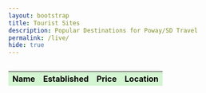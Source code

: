 ```yaml
---
layout: bootstrap 
title: Tourist Sites
description: Popular Destinations for Poway/SD Travel
permalink: /live/
hide: true
---    
```

<!-- once we make live activity work, we will link it to this table -->
<div class="row mx-3 mb-4 rounded-3 align-items-md-stretch" style="height: 100vh; width: 100%; overflow: auto;">
    <table class="table " id="cars" style="table-layout: fixed; height: 100%;">
        <thead>
            <tr>
                <th>Name</th>
                <th>Established</th>
                <th>Price</th>
                <th>Location</th>
            </tr>
        </thead>
        <tbody>
            <!-- Rows will be dynamically added here -->
        </tbody>
    </table>
    <style>
    /* Force black font in table cells */
    tbody td {
        color: #000 !important;
    }
    thead th {
        color: #000 !important;
    }
    /* Optional: Style the table header background for contrast */
    thead {
        background-color: #d4f5d1;
    }
    /* Optional: Light green row hover */
    table tbody tr:hover {
        background-color: #eafae8;
    }
    </style>
    <script>
        // Inline JavaScript Object for Cars
        const cars = [
            { name: "Balboa Park", established: 1868, price: "Free", location: "San Diego, CA" },
            { name: "San Diego Zoo", established: 1916, price: "$69.95", location: "2920 Zoo Dr, San Diego, CA 92101" },
            { name: "SeaWorld San Diego", established: 1964, price: "$74.99+", location: "500 Sea World Dr, San Diego, CA 92109" },
            { name: "USS Midway Museum", established: 2004, price: "$32", location: "910 N Harbor Dr, San Diego, CA 92101" },
            { name: "Old Town San Diego State Historic Park", established: 1969, price: "Free", location: "4002 Wallace St, San Diego, CA 92110" },
            { name: "La Jolla Cove", established: "N/A", price: "Free", location: "La Jolla, CA 92037" },
            { name: "Torrey Pines State Natural Reserve", established: 1959, price: "$12-25 parking", location: "12600 N Torrey Pines Rd, La Jolla, CA 92037" },
            { name: "Cabrillo National Monument", established: 1913, price: "$10 per person", location: "1800 Cabrillo Memorial Dr, San Diego, CA 92106" },
            { name: "Sunset Cliffs Natural Park", established: "N/A", price: "Free", location: "Ladera St, San Diego, CA 92107" },
            { name: "Coronado Beach", established: "N/A", price: "Free", location: "Coronado, CA 92118" },
            { name: "Birch Aquarium at Scripps", established: 1903, price: "$24.95", location: "2300 Expedition Way, La Jolla, CA 92037" },
            { name: "San Diego Air & Space Museum", established: 1963, price: "$22.50", location: "2001 Pan American Plaza, San Diego, CA 92101" },
            { name: "Gaslamp Quarter", established: "1800s", price: "Free", location: "San Diego, CA 92101" },
            { name: "Seaport Village", established: 1980, price: "Free", location: "849 W Harbor Dr, San Diego, CA 92101" },
            { name: "LEGOLAND California", established: 1999, price: "$89+", location: "1 Legoland Dr, Carlsbad, CA 92008" },
            { name: "Mission San Diego de Alcalá", established: 1769, price: "$5 donation", location: "10818 San Diego Mission Rd, San Diego, CA 92108" },
            { name: "Point Loma Tide Pools", established: "N/A", price: "$10 per person", location: "Point Loma, CA 92106" },
            { name: "Petco Park", established: 2004, price: "Varies", location: "100 Park Blvd, San Diego, CA 92101" },
            { name: "The New Children's Museum", established: 2008, price: "$15", location: "200 W Island Ave, San Diego, CA 92101" },
            { name: "Fleet Science Center", established: 1973, price: "$24.95", location: "1875 El Prado, San Diego, CA 92101" },
            { name: "San Diego Natural History Museum", established: 1874, price: "$22", location: "1788 El Prado, San Diego, CA 92101" },
            { name: "San Diego Botanic Garden", established: 1970, price: "$18", location: "300 Quail Gardens Dr, Encinitas, CA 92024" },
            { name: "Poway Lake", established: "N/A", price: "Free", location: "14644 Lake Poway Rd, Poway, CA 92064" },
            { name: "Iron Mountain Trail", established: "N/A", price: "Free", location: "Poway, CA 92064" },
            { name: "San Elijo Lagoon", established: "N/A", price: "Free", location: "2710 Manchester Ave, Cardiff, CA 92007" }
        ];
        // Populate the table dynamically
        const tbody = document.querySelector("#cars tbody");
        cars.forEach(car => {
            const row = document.createElement("tr");
            row.innerHTML = `
                <td>${car.name}</td>
                <td>${car.established}</td>
                <td>${car.price}</td>
                <td>${car.location}</td>
            `;
            tbody.appendChild(row);
        });
        // Initialize DataTable add text-primary to a-tags for visability
        $(document).ready(function () {
            $('#cars').DataTable({
                drawCallback: function () {
                    // Add Bootstrap's text-primary class to the inner HTML of <a> tags inside pagination buttons
                    $('.dataTables_paginate .paginate_button a').each(function () {
                        const link = $(this);
                        const innerHTML = link.html();
                        link.html(`<span class="text-primary">${innerHTML}</span>`);
                    });
                }
            });
        });
    </script>
</div>